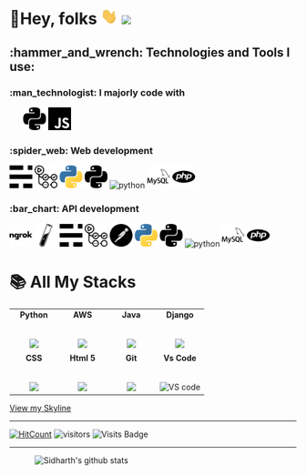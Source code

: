 # :star2:Hey, folks <img src="icons/wave.gif" width="30px" /> <img src="https://media1.tenor.com/images/cb8a955868507a9d44ecd84f723096dc/tenor.gif?itemid=15341790" width="30px" />

<!--
**sid-r-singh/sid-r-singh** is a ✨ _special_ ✨ repository because its `README.md` (this file) appears on your GitHub profile.

Here are some ideas to get you started:

- 🔭 I’m currently working on ...
- 🌱 I’m currently learning ...
- 👯 I’m looking to collaborate on ...
- 🤔 I’m looking for help with ...
- 💬 Ask me about ...
- 📫 How to reach me: ...
- 😄 Pronouns: ...
- ⚡ Fun fact: ...
-->
 <!-- GitHub README Stats -->
 <!-- <img height="auto" align="left" src="https://github-readme-stats.vercel.app/api/top-langs/?username=sid-r-singh&layout=compact&langs_count=8&bg_color=90,7367f0,b780ec&title_color=fff&text_color=fff&icon_color=fff" />  -->
<h2 align="left">:hammer_and_wrench: Technologies and Tools I use:</h2>
	<h3 align="left">:man_technologist: I majorly code with</h3>
		<p align="left">
			&nbsp; &nbsp; &nbsp; <img src="icons/bnw/python_simpleicons.svg" alt="python" left="20px" width="40" height="40"/>
			<img src="icons/bnw/javascript.svg" alt="javascript" width="40" height="40"/>
    	</p>
	<h3 align="left">:spider_web: Web development</h3>
		<p align="left">
			<img src="icons/bnw/ghost.svg" alt="ghost" width="40" height="40"/> <img src="icons/bnw/githubactions.svg" alt="githubactions" width="40" height="40"/>
			<img src="icons/colorful/python.svg" alt="python" width="40" height="40"/> <img src="icons/bnw/python_simpleicons.svg" alt="python" width="40" height="40"/>
			<img src="https://www.vectorlogo.zone/logos/python/python-vertical.svg" alt="python" width="40" height="40"/>
			<img src="icons/bnw/mysql.svg" alt="mysql" width="40" height="40"/> <img src="icons/bnw/php.svg" alt="php" width="40" height="40"/>
    	</p>
	<h3 align="left">:bar_chart: API development</h3>
		<p align="left">
			<img src="icons/bnw/ngrok.svg" alt="ngrok" width="40" height="40"/> <img src="icons/bnw/jekyll.svg" alt="jekyll" width="40" height="40"/> 
			<img src="icons/bnw/ghost.svg" alt="ghost" width="40" height="40"/> <img src="icons/bnw/githubactions.svg" alt="githubactions" width="40" height="40"/>
			<img src="icons/bnw/postman.svg" alt="postman" width="40" height="40"/> 
			<img src="icons/colorful/python.svg" alt="python" width="40" height="40"/> <img src="icons/bnw/python_simpleicons.svg" alt="python" width="40" height="40"/>
			<img src="https://www.vectorlogo.zone/logos/python/python-vertical.svg" alt="python" width="40" height="40"/>
			<img src="icons/bnw/mysql.svg" alt="mysql" width="40" height="40"/> <img src="icons/bnw/php.svg" alt="php" width="40" height="40"/>
    	</p>
	
		
    

# :books: All My Stacks

<table>
  <tbody>
    <tr valign="top">
      <td width="25%" align="center">
	      <span><strong>Python</strong></span><br><br><br>
        <img height="100px" src="https://upload.wikimedia.org/wikipedia/commons/thumb/c/c3/Python-logo-notext.svg/1200px-Python-logo-notext.svg.png">
      </td>
      <td width="25%" align="center">
	      <span><strong>AWS</strong></span><br><br><br>
        <img height="64px" src="https://cdn.svgporn.com/logos/aws.svg">
      </td>
      <td width="25%" align="center">
        <span><strong>Java</strong></span><br><br><br>
        <img height="100px" src="https://upload.wikimedia.org/wikipedia/en/thumb/3/30/Java_programming_language_logo.svg/1200px-Java_programming_language_logo.svg.png">
      </td>
      <td width="25%" align="center">
        <span><strong>Django</strong></span><br><br><br>
        <img height="64px" src="https://encrypted-tbn0.gstatic.com/images?q=tbn%3AANd9GcRlHpEsRq4pIo4vTLAn24qGNwG41dFdXLJwsQ&usqp=CAU">
      </td>
     </tr>
    <tr valign="top">
      <td width="25%" align="center">
        <span><strong>CSS</strong></span><br><br><br>
        <img height="64px" src="https://cdn.svgporn.com/logos/css-3.svg">
      </td>
      <td width="25%" align="center">
        <span><strong>Html 5</strong></span><br><br><br>
        <img height="64px" src="https://cdn.svgporn.com/logos/html-5.svg">
      </td>
      <td width="25%" align="center">
        <span><strong>Git</strong></span><br><br><br>
        <img height="64px" src="https://cdn.svgporn.com/logos/git-icon.svg">
      </td>
      <td width="25%" align="center">
        <span><strong>Vs Code</strong></span><br><br><br>
        <img height="64px" title="VS code" src="https://cdn.svgporn.com/logos/visual-studio-code.svg">
      </td>
    </tr>

  </tbody>
</table>

<a href="https://skyline.github.com/sid-r-singh/2020">View my Skyline</a>

---
[![HitCount](http://hits.dwyl.com/sid-r-singh/telegram-python.svg)](http://hits.dwyl.com/sid-r-singh/sid-r-singh)
![visitors](https://visitor-badge.glitch.me/badge?page_id=sid-r-singh.sid-r-singh)
![Visits Badge](https://badges.pufler.dev/visits/sid-r-singh/sid-r-singh?style=for-the-badge&logo=github)

---


  <a href="https://gitstats.me/sid-r-singh">
    <img width="460" height="auto" align="right" alt="Sidharth's github stats" 
         src="https://github-readme-stats.vercel.app/api?username=sid-r-singh&show_icons=true&count_private=true&include_all_commits=true&bg_color=fff&title_color=000&text_color=000&icon_color=000" />

